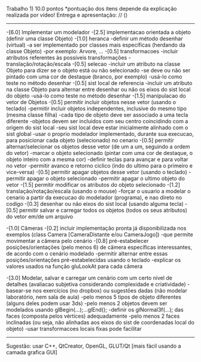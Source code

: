 Trabalho 1) 10.0 pontos
*pontuação dos itens depende da explicação realizada por vídeo!
Entrega e apresentação: // ()
___________________

-[6.0] Implementar um modelador
  -[2.5] implementacao orientada a objeto (definir uma classe Objeto)
    -[1.0] heranca
      -definir um método desenhar (virtual)
        -a ser implementado por classes mais específicas (herdando da classe Objeto)
          -por exemplo: Arvore, ...
    -[0.5] transformacoes
      -incluir atributos referentes às possíveis transformações
        -translação/rotação/escala
    -[0.5] selecao
      -incluir um atributo na classe Objeto para dizer se o objeto está ou não selecionado
        -se deve ou não ser pintado com uma cor de destaque (branco, por exemplo)
        -usá-lo como teste no método desenhar
    -[0.5] sist local de referencia
      -incluir um atributo na classe Objeto para alternar entre desenhar ou não os eixos do sist local do objeto
        -usá-lo como teste no método desenhar
  -[1.5] manipulacao do vetor de Objetos
    -[0.5] permitir incluir objetos nesse vetor (usando o teclado)
      -permitir incluir objetos independentes, inclusive do mesmo tipo (mesma classe filha)
        -cada tipo de objeto deve ser associado a uma tecla diferente
      -objetos devem ser incluidos com seu centro coincidindo com a origem do sist local
        -seu sist local deve estar inicialmente alinhado com o sist global
        -usar o proprio modelador implementado, durante sua execucao, para posicionar cada objeto (selecionado) no cenario
    -[0.5] permitir alternar/selecionar os objetos desse vetor (de um a um, seguindo a ordem do vetor)
      -marcar o objeto selecionado (pintar com uma cor de destaque, o objeto inteiro com a mesma cor)
      -definir teclas para avançar e para voltar no vetor
        -permitir avanco e retorno ciclico (indo do ultimo para o primeiro e vice-versa)
    -[0.5] permitir apagar objetos desse vetor (usando o teclado)
      -permitir apagar o objeto selecionado
      -permitir apagar o ultimo objeto do vetor
  -[1.5] permitir modificar os atributos do objeto selecionado
    -[1.2] translação/rotação/escala (usando o mouse)
      -forçar o usuario a modelar o cenario a partir da execucao do modelador (programa), e nao direto no codigo
    -[0.3] desenhar ou não eixos do sist local (usando alguma tecla)
  -[0.5] permitir salvar e carregar todos os objetos (todos os seus atributos) do vetor em/de um arquivo

-[1.0] Câmeras
  -[0.2] incluir implementação pronta já disponibilizada nos exemplos (class Camera [CameraDistante e/ou CameraJogo])
    -que permite movimentar a câmera pelo cenário
  -[0.8] pré-estabelecer posições/orientações (pelo menos 6) de câmera específicas interessantes, de acordo com o cenário modelado
    -permitir alternar entre essas posições/orientações pré-estabelecidas usando o teclado
    -explicar os valores usados na função gluLookAt para cada câmera

-[3.0] Modelar, salvar e carregar um cenário com um certo nível de detalhes (avaliacao subjetiva considerando complexidade e criatividade)
  -basear-se nos exercícios (no dropbox) ou sugestões dadas (não modelar laboratório, nem sala de aula)
    -pelo menos 5 tipos de objeto diferentes (alguns deles podem usar 3ds)
  -pelo menos 2 objetos devem ser modelados usando glBegin(...);...glEnd();
    -definir os glNormal3f(...); das faces (composta pelos vértices) adequadamente
    -pelo menos 2 faces inclinadas (ou seja, não alinhadas aos eixos do sist de coordenadas local do objeto)
      -usar transformacoes locais fixas pode facilitar

___________________

Sugestão: usar C++, QtCreator, OpenGL, GLUT/Qt [mais fácil usando a camada grafica GUI]
